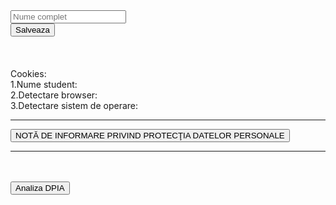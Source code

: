 

<body>
<div class="container">

<div class="row">
	<div class="col-sm-3">  
		<input id="nameInput" type="text" class="form-control " placeholder="Nume complet" aria-label="Recipient's username" aria-describedby="basic-addon2">
	</div>
	<div class="col-sm-3">
		<button class="btn btn-success custom" type="button" id="addNameBtn" onclick="setNameCookie()">Salveaza</button>
		<button style="display:none;" class="btn btn-primary custom" type="button" id="editNameBtn" onclick="setNameCookie()">Actualizeaza</button>
	</div>
</div>
<br><br><br>
Cookies:<br>
1.Nume student: <b><span id="nameCookie"></span></b><br>
2.Detectare browser: <b><span id="browserCookie"></span></b><br>
3.Detectare sistem de operare: <b><span id="soCookie"></span></b><br>
<hr>

<button id="titluInfo" class="btn btn-outline-secondary custom" onclick="displayInfo()">NOTĂ DE INFORMARE PRIVIND PROTECŢIA DATELOR PERSONALE </button>

<div id="textInfo" style="display:none;"><br><br><br>
Conform cerinţelor Legii nr. 677/2001 pentru protecţia persoanelor cu privire la prelucrarea datelor cu caracter personal şi libera circulaţie a acestor date, modificată şi completată şi ale Legii nr. 506/2004 privind prelucrarea datelor cu caracter personal şi protecţia vieţii private în sectorul comunicaţiilor

electronice . Universitatea Tehnica din Cluj Napoca are obligaţia de a administra în condiţii de siguranţă şi 

numai pentru scopurile specificate, datele personale pe care ni le furnizaţi despre dumneavoastră.
<br>
Scopul colectării datelor este: evaluarea automata pe baza accesarii, parcurgerii si a timpului petrecut pe 

pagina web a disciplinei.
<br>
Nu sunteţi obligat(ă) să furnizaţi datele. Refuzul dvs. determină schimbarea modului de evaluarea, care va fi 

efectuata de un cadru didactic.
<Br>

Informaţiile înregistrate sunt destinate utilizării de către operator şi sunt comunicate numai următorilor

destinatari: Universitatea Tehnica din Cluj Napoca, Erasmus.

<Br><br>
Conform Legii nr. 677/2001, beneficiaţi de dreptul de acces, de intervenţie asupra datelor, dreptul de a nu fi supus unei decizii individuale şi dreptul de a vă adresa justiţiei. Totodată, aveţi dreptul să vă opuneţi prelucrării datelor personale care vă privesc şi să solicitaţi ştergerea datelor*. Pentru exercitarea acestor
drepturi, vă puteţi adresa cu o cerere scrisă, datată şi semnată la departamentul PDP al Universitatii Tehnice din Cluj Napoca. 
De asemenea, vă este recunoscut dreptul de a vă adresa justiţiei. 
<Br>
Datele dumneavoastră vor fi transferate în Marea Britanie în vederea efectuarii unui stagiu de mobilitate Erasmus
<br>
Dacă unele din datele despre dumneavoastră sunt incorecte, vă rugăm să ne informaţi cât mai curând posibil.
</div>
<hr>
<br><br>
<a target="blank" href=>
	<button class="but_warning">Analiza DPIA</button>
</a>
</div>
</div>
</body>

<script> 
	let expandedInfo=false;
	function alertCookie() { alert(document.cookie); }
	// Opera 8.0+
	var isOpera = (!!window.opr && !!opr.addons) || !!window.opera || navigator.userAgent.indexOf(' OPR/') >= 0;

	// Firefox 1.0+
	var isFirefox = typeof InstallTrigger !== 'undefined';

	// Safari 3.0+ "[object HTMLElementConstructor]" 
	var isSafari = /constructor/i.test(window.HTMLElement) || (function (p) { return p.toString() === "[object SafariRemoteNotification]"; })(!window['safari'] || (typeof safari !== 'undefined' && window['safari'].pushNotification));

	// Internet Explorer 6-11
	var isIE = /*@cc_on!@*/false || !!document.documentMode;

	// Edge 20+
	var isEdge = !isIE && !!window.StyleMedia;

	// Chrome 1 - 79
	var isChrome = !!window.chrome && (!!window.chrome.webstore || !!window.chrome.runtime);

	// Edge (based on chromium) detection
	var isEdgeChromium = isChrome && (navigator.userAgent.indexOf("Edg") != -1);

	// Blink engine detection
	var isBlink = (isChrome || isOpera) && !!window.CSS;	
	
	if(isChrome && !isEdgeChromium){
		document.cookie = "browser=chrome";
		document.getElementById('browserCookie').innerHTML="chrome";
	}
	if(isOpera){
		document.cookie = "browser=opera";
		document.getElementById('browserCookie').innerHTML="opera";
	}
	if(isFirefox){
		document.cookie = "browser=firefox";
		document.getElementById('browserCookie').innerHTML="firefox";
	}
	if(isEdge || isEdgeChromium){
		document.cookie = "browser=edge";
		document.getElementById('browserCookie').innerHTML="edge";
	}
	if(isIE){
		document.cookie = "browser=iexplorer";
		document.getElementById('browserCookie').innerHTML="iexplorer";
	}
	var OSName = "Unknown";
	if (window.navigator.userAgent.indexOf("Windows NT 10.0")!= -1) OSName="Windows 10";
	if (window.navigator.userAgent.indexOf("Windows NT 6.3") != -1) OSName="Windows 8.1";
	if (window.navigator.userAgent.indexOf("Windows NT 6.2") != -1) OSName="Windows 8";
	if (window.navigator.userAgent.indexOf("Windows NT 6.1") != -1) OSName="Windows 7";
	if (window.navigator.userAgent.indexOf("Windows NT 6.0") != -1) OSName="Windows Vista";
	if (window.navigator.userAgent.indexOf("Windows NT 5.1") != -1) OSName="Windows XP";
	if (window.navigator.userAgent.indexOf("Windows NT 5.0") != -1) OSName="Windows 2000";
	if (window.navigator.userAgent.indexOf("Mac")            != -1) OSName="Mac/iOS";
	if (window.navigator.userAgent.indexOf("X11")            != -1) OSName="UNIX";
	if (window.navigator.userAgent.indexOf("Linux")          != -1) OSName="Linux";
	document.cookie = "operating-system="+OSName;
	document.getElementById('soCookie').innerHTML=OSName;

	
	function setNameCookie(){
		let element = document.getElementById('nameInput');
		document.cookie = "numeStudent="+element.value;
		let btn1 = document.getElementById('addNameBtn');
		btn1.style="display:none";
		document.getElementById('nameCookie').innerHTML=element.value;
	}
	if(document.cookie){
	let numeStudent =null;
		const numeStudentKey = document.cookie
		  .split('; ')
		  .find(row => row.startsWith('numeStudent='));
		   if( numeStudentKey){
			const numeStudent  = numeStudentKey.split('=')[1];
		}
	 
		if(numeStudent && numeStudent!=null && numeStudent!=undefined){
			let element = document.getElementById('nameInput');
			let btn1 = document.getElementById('addNameBtn');
			btn1.style="display:none";
			
			element.value= numeStudent;
			document.getElementById('nameCookie').innerHTML=numeStudent;
		}
	}
	
	
	
	function displayInfo(){
		if(!expandedInfo){
			document.getElementById('textInfo').style="display:block";
			
			expandedInfo=true;
		} else {
			document.getElementById('textInfo').style="display:none";
			
			expandedInfo=false;
		}
	}
</script>

